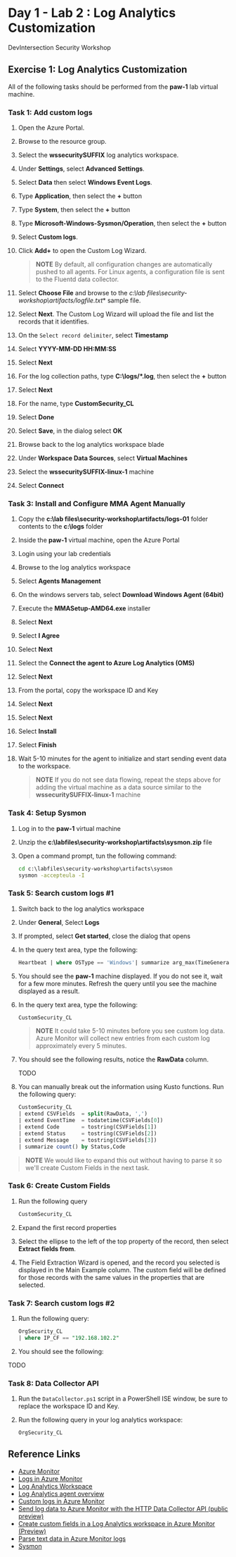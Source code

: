 # Day 1 - Lab 2 : Log Analytics Customization

DevIntersection Security Workshop

## Exercise 1: Log Analytics Customization

All of the following tasks should be performed from the **paw-1** lab virtual machine.

### Task 1: Add custom logs

1. Open the Azure Portal.
2. Browse to the resource group.
3. Select the **wssecuritySUFFIX** log analytics workspace.
4. Under **Settings**, select **Advanced Settings**.
5. Select **Data** then select **Windows Event Logs**.
6. Type **Application**, then select the **+** button
7. Type **System**, then select the **+** button
8. Type **Microsoft-Windows-Sysmon/Operation**, then select the **+** button
9. Select **Custom logs**.
10. Click **Add+** to open the Custom Log Wizard.

    > **NOTE** By default, all configuration changes are automatically pushed to all agents. For Linux agents, a configuration file is sent to the Fluentd data collector.

11. Select **Choose File** and browse to the **c:\lab files\security-workshop\artifacts/logfile*.txt** sample file.
12. Select **Next**. The Custom Log Wizard will upload the file and list the records that it identifies.
13. On the `Select record delimiter`, select **Timestamp**
14. Select **YYYY-MM-DD HH:MM:SS**
15. Select **Next**
16. For the log collection paths, type **C:\logs\/*.log**, then select the **+** button
17. Select **Next**
18. For the name, type **CustomSecurity_CL**
19. Select **Done**
20. Select **Save**, in the dialog select **OK**
21. Browse back to the log analytics workspace blade
22. Under **Workspace Data Sources**, select **Virtual Machines**
23. Select the **wssecuritySUFFIX-linux-1** machine
24. Select **Connect**

### Task 3: Install and Configure MMA Agent Manually

1. Copy the **c:\lab files\security-workshop\artifacts/logs-01** folder contents to the **c:\logs** folder
2. Inside the **paw-1** virtual machine, open the Azure Portal
3. Login using your lab credentials
4. Browse to the log analytics workspace
5. Select **Agents Management**
6. On the windows servers tab, select **Download Windows Agent (64bit)**
7. Execute the **MMASetup-AMD64.exe** installer
8. Select **Next**
9. Select **I Agree**
10. Select **Next**
11. Select the **Connect the agent to Azure Log Analytics (OMS)**
12. Select **Next**
13. From the portal, copy the workspace ID and Key
14. Select **Next**
15. Select **Next**
16. Select **Install**
17. Select **Finish**
18. Wait 5-10 minutes for the agent to initialize and start sending event data to the workspace.

    > **NOTE** If you do not see data flowing, repeat the steps above for adding the virtual machine as a data source similar to the **wssecuritySUFFIX-linux-1** machine

### Task 4: Setup Sysmon

1. Log in to the **paw-1** virtual machine
2. Unzip the **c:\labfiles\security-workshop\artifacts\sysmon.zip** file
3. Open a command prompt, tun the following command:

    ```cmd
    cd c:\labfiles\security-workshop\artifacts\sysmon
    sysmon -accepteula -I
    ```

### Task 5: Search custom logs #1

1. Switch back to the log analytics workspace
2. Under **General**, Select **Logs**
3. If prompted, select **Get started**, close the dialog that opens
4. In the query text area, type the following:

    ```sql
    Heartbeat | where OSType == 'Windows'| summarize arg_max(TimeGenerated, *) by SourceComputerId | sort by Computer | render table
    ```

5. You should see the **paw-1** machine displayed. If you do not see it, wait for a few more minutes.  Refresh the query until you see the machine displayed as a result.
6. In the query text area, type the following:

    ```sql
    CustomSecurity_CL
    ```

    > **NOTE** It could take 5-10 minutes before you see custom log data. Azure Monitor will collect new entries from each custom log approximately every 5 minutes.

7. You should see the following results, notice the **RawData** column.

    TODO

8. You can manually break out the information using Kusto functions. Run the following query:

    ```sql
    CustomSecurity_CL
    | extend CSVFields  = split(RawData, ',')
    | extend EventTime  = todatetime(CSVFields[0])
    | extend Code       = tostring(CSVFields[1])
    | extend Status     = tostring(CSVFields[2])
    | extend Message    = tostring(CSVFields[3])
    | summarize count() by Status,Code
    ```

> **NOTE** We would like to expand this out without having to parse it so we'll create Custom Fields in the next task.

### Task 6: Create Custom Fields

1. Run the following query

    ```sql
    CustomSecurity_CL
    ```

2. Expand the first record properties
3. Select the ellipse to the left of the top property of the record, then select **Extract fields from**.
4. The Field Extraction Wizard is opened, and the record you selected is displayed in the Main Example column. The custom field will be defined for those records with the same values in the properties that are selected.

### Task 7: Search custom logs #2

1. Run the following query:

    ```sql
    OrgSecurity_CL
    | where IP_CF == "192.168.102.2"
    ```

2. You should see the following:

TODO

### Task 8: Data Collector API

1. Run the `DataCollector.ps1` script in a PowerShell ISE window, be sure to replace the workspace ID and Key.
2. Run the following query in your log analytics workspace:

    ```output
    OrgSecurity_CL
    ```

## Reference Links

- [Azure Monitor](https://docs.microsoft.com/en-us/azure/azure-monitor/overview)
- [Logs in Azure Monitor](https://docs.microsoft.com/en-us/azure/azure-monitor/platform/data-platform-logs)
- [Log Analytics Workspace](https://docs.microsoft.com/en-us/azure/azure-monitor/platform/design-logs-deployment)
- [Log Analytics agent overview](https://docs.microsoft.com/en-us/azure/azure-monitor/platform/log-analytics-agent)
- [Custom logs in Azure Monitor](https://docs.microsoft.com/en-us/azure/azure-monitor/platform/data-sources-custom-logs)
- [Send log data to Azure Monitor with the HTTP Data Collector API (public preview)](https://docs.microsoft.com/en-us/azure/azure-monitor/platform/data-collector-api)
- [Create custom fields in a Log Analytics workspace in Azure Monitor (Preview)](https://docs.microsoft.com/en-us/azure/azure-monitor/platform/custom-fields)
- [Parse text data in Azure Monitor logs](https://docs.microsoft.com/en-us/azure/azure-monitor/log-query/parse-text)
- [Sysmon](https://docs.microsoft.com/en-us/sysinternals/downloads/sysmon)
